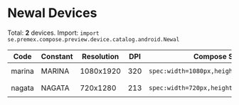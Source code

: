 # Newal Devices

Total: **2** devices. Import: `import se.premex.compose.preview.device.catalog.android.Newal`

| Code | Constant | Resolution | DPI | Compose Spec | Preview Usage |
|------|----------|------------|-----|-------------|---------------|
| marina | MARINA | 1080x1920 | 320 | `spec:width=1080px,height=1920px,dpi=320` | `@Preview(device = Newal.MARINA)` |
| nagata | NAGATA | 720x1280 | 213 | `spec:width=720px,height=1280px,dpi=213` | `@Preview(device = Newal.NAGATA)` |

<!-- Generated automatically. Do not edit manually. -->
